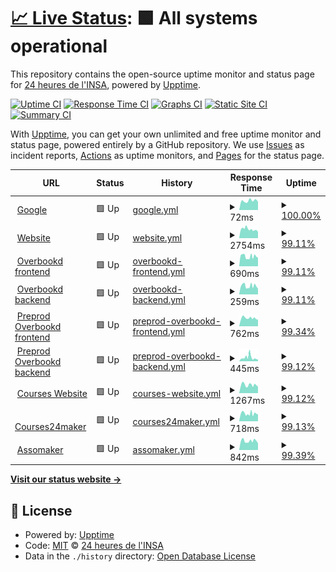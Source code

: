 # [📈 Live Status](https://upptime.24heures.org): <!--live status--> **🟩 All systems operational**

This repository contains the open-source uptime monitor and status page for [24 heures de l'INSA](https://www.24heures.org), powered by [Upptime](https://github.com/upptime/upptime).

[![Uptime CI](https://github.com/24HeuresINSA/upptime/workflows/Uptime%20CI/badge.svg)](https://github.com/24HeuresINSA/upptime/actions?query=workflow%3A%22Uptime+CI%22)
[![Response Time CI](https://github.com/24HeuresINSA/upptime/workflows/Response%20Time%20CI/badge.svg)](https://github.com/24HeuresINSA/upptime/actions?query=workflow%3A%22Response+Time+CI%22)
[![Graphs CI](https://github.com/24HeuresINSA/upptime/workflows/Graphs%20CI/badge.svg)](https://github.com/24HeuresINSA/upptime/actions?query=workflow%3A%22Graphs+CI%22)
[![Static Site CI](https://github.com/24HeuresINSA/upptime/workflows/Static%20Site%20CI/badge.svg)](https://github.com/24HeuresINSA/upptime/actions?query=workflow%3A%22Static+Site+CI%22)
[![Summary CI](https://github.com/24HeuresINSA/upptime/workflows/Summary%20CI/badge.svg)](https://github.com/24HeuresINSA/upptime/actions?query=workflow%3A%22Summary+CI%22)

With [Upptime](https://upptime.js.org), you can get your own unlimited and free uptime monitor and status page, powered entirely by a GitHub repository. We use [Issues](https://github.com/24HeuresINSA/upptime/issues) as incident reports, [Actions](https://github.com/24HeuresINSA/upptime/actions) as uptime monitors, and [Pages](https://upptime.24heures.org) for the status page.

<!--start: status pages-->
<!-- This summary is generated by Upptime (https://github.com/upptime/upptime) -->
<!-- Do not edit this manually, your changes will be overwritten -->
<!-- prettier-ignore -->
| URL | Status | History | Response Time | Uptime |
| --- | ------ | ------- | ------------- | ------ |
| <img alt="" src="https://favicons.githubusercontent.com/www.google.com" height="13"> [Google](https://www.google.com) | 🟩 Up | [google.yml](https://github.com/24HeuresINSA/upptime/commits/HEAD/history/google.yml) | <details><summary><img alt="Response time graph" src="./graphs/google/response-time-week.png" height="20"> 72ms</summary><br><a href="https://upptime.24heures.org/history/google"><img alt="Response time 103" src="https://img.shields.io/endpoint?url=https%3A%2F%2Fraw.githubusercontent.com%2F24HeuresINSA%2Fupptime%2FHEAD%2Fapi%2Fgoogle%2Fresponse-time.json"></a><br><a href="https://upptime.24heures.org/history/google"><img alt="24-hour response time 66" src="https://img.shields.io/endpoint?url=https%3A%2F%2Fraw.githubusercontent.com%2F24HeuresINSA%2Fupptime%2FHEAD%2Fapi%2Fgoogle%2Fresponse-time-day.json"></a><br><a href="https://upptime.24heures.org/history/google"><img alt="7-day response time 72" src="https://img.shields.io/endpoint?url=https%3A%2F%2Fraw.githubusercontent.com%2F24HeuresINSA%2Fupptime%2FHEAD%2Fapi%2Fgoogle%2Fresponse-time-week.json"></a><br><a href="https://upptime.24heures.org/history/google"><img alt="30-day response time 108" src="https://img.shields.io/endpoint?url=https%3A%2F%2Fraw.githubusercontent.com%2F24HeuresINSA%2Fupptime%2FHEAD%2Fapi%2Fgoogle%2Fresponse-time-month.json"></a><br><a href="https://upptime.24heures.org/history/google"><img alt="1-year response time 103" src="https://img.shields.io/endpoint?url=https%3A%2F%2Fraw.githubusercontent.com%2F24HeuresINSA%2Fupptime%2FHEAD%2Fapi%2Fgoogle%2Fresponse-time-year.json"></a></details> | <details><summary><a href="https://upptime.24heures.org/history/google">100.00%</a></summary><a href="https://upptime.24heures.org/history/google"><img alt="All-time uptime 100.00%" src="https://img.shields.io/endpoint?url=https%3A%2F%2Fraw.githubusercontent.com%2F24HeuresINSA%2Fupptime%2FHEAD%2Fapi%2Fgoogle%2Fuptime.json"></a><br><a href="https://upptime.24heures.org/history/google"><img alt="24-hour uptime 100.00%" src="https://img.shields.io/endpoint?url=https%3A%2F%2Fraw.githubusercontent.com%2F24HeuresINSA%2Fupptime%2FHEAD%2Fapi%2Fgoogle%2Fuptime-day.json"></a><br><a href="https://upptime.24heures.org/history/google"><img alt="7-day uptime 100.00%" src="https://img.shields.io/endpoint?url=https%3A%2F%2Fraw.githubusercontent.com%2F24HeuresINSA%2Fupptime%2FHEAD%2Fapi%2Fgoogle%2Fuptime-week.json"></a><br><a href="https://upptime.24heures.org/history/google"><img alt="30-day uptime 100.00%" src="https://img.shields.io/endpoint?url=https%3A%2F%2Fraw.githubusercontent.com%2F24HeuresINSA%2Fupptime%2FHEAD%2Fapi%2Fgoogle%2Fuptime-month.json"></a><br><a href="https://upptime.24heures.org/history/google"><img alt="1-year uptime 100.00%" src="https://img.shields.io/endpoint?url=https%3A%2F%2Fraw.githubusercontent.com%2F24HeuresINSA%2Fupptime%2FHEAD%2Fapi%2Fgoogle%2Fuptime-year.json"></a></details>
| <img alt="" src="https://favicons.githubusercontent.com/www.24heures.org" height="13"> [Website](https://www.24heures.org) | 🟩 Up | [website.yml](https://github.com/24HeuresINSA/upptime/commits/HEAD/history/website.yml) | <details><summary><img alt="Response time graph" src="./graphs/website/response-time-week.png" height="20"> 2754ms</summary><br><a href="https://upptime.24heures.org/history/website"><img alt="Response time 2914" src="https://img.shields.io/endpoint?url=https%3A%2F%2Fraw.githubusercontent.com%2F24HeuresINSA%2Fupptime%2FHEAD%2Fapi%2Fwebsite%2Fresponse-time.json"></a><br><a href="https://upptime.24heures.org/history/website"><img alt="24-hour response time 2229" src="https://img.shields.io/endpoint?url=https%3A%2F%2Fraw.githubusercontent.com%2F24HeuresINSA%2Fupptime%2FHEAD%2Fapi%2Fwebsite%2Fresponse-time-day.json"></a><br><a href="https://upptime.24heures.org/history/website"><img alt="7-day response time 2754" src="https://img.shields.io/endpoint?url=https%3A%2F%2Fraw.githubusercontent.com%2F24HeuresINSA%2Fupptime%2FHEAD%2Fapi%2Fwebsite%2Fresponse-time-week.json"></a><br><a href="https://upptime.24heures.org/history/website"><img alt="30-day response time 2874" src="https://img.shields.io/endpoint?url=https%3A%2F%2Fraw.githubusercontent.com%2F24HeuresINSA%2Fupptime%2FHEAD%2Fapi%2Fwebsite%2Fresponse-time-month.json"></a><br><a href="https://upptime.24heures.org/history/website"><img alt="1-year response time 2914" src="https://img.shields.io/endpoint?url=https%3A%2F%2Fraw.githubusercontent.com%2F24HeuresINSA%2Fupptime%2FHEAD%2Fapi%2Fwebsite%2Fresponse-time-year.json"></a></details> | <details><summary><a href="https://upptime.24heures.org/history/website">99.11%</a></summary><a href="https://upptime.24heures.org/history/website"><img alt="All-time uptime 96.05%" src="https://img.shields.io/endpoint?url=https%3A%2F%2Fraw.githubusercontent.com%2F24HeuresINSA%2Fupptime%2FHEAD%2Fapi%2Fwebsite%2Fuptime.json"></a><br><a href="https://upptime.24heures.org/history/website"><img alt="24-hour uptime 98.46%" src="https://img.shields.io/endpoint?url=https%3A%2F%2Fraw.githubusercontent.com%2F24HeuresINSA%2Fupptime%2FHEAD%2Fapi%2Fwebsite%2Fuptime-day.json"></a><br><a href="https://upptime.24heures.org/history/website"><img alt="7-day uptime 99.11%" src="https://img.shields.io/endpoint?url=https%3A%2F%2Fraw.githubusercontent.com%2F24HeuresINSA%2Fupptime%2FHEAD%2Fapi%2Fwebsite%2Fuptime-week.json"></a><br><a href="https://upptime.24heures.org/history/website"><img alt="30-day uptime 95.79%" src="https://img.shields.io/endpoint?url=https%3A%2F%2Fraw.githubusercontent.com%2F24HeuresINSA%2Fupptime%2FHEAD%2Fapi%2Fwebsite%2Fuptime-month.json"></a><br><a href="https://upptime.24heures.org/history/website"><img alt="1-year uptime 96.05%" src="https://img.shields.io/endpoint?url=https%3A%2F%2Fraw.githubusercontent.com%2F24HeuresINSA%2Fupptime%2FHEAD%2Fapi%2Fwebsite%2Fuptime-year.json"></a></details>
| <img alt="" src="https://favicons.githubusercontent.com/overbookd.24heures.org" height="13"> [Overbookd frontend](https://overbookd.24heures.org) | 🟩 Up | [overbookd-frontend.yml](https://github.com/24HeuresINSA/upptime/commits/HEAD/history/overbookd-frontend.yml) | <details><summary><img alt="Response time graph" src="./graphs/overbookd-frontend/response-time-week.png" height="20"> 690ms</summary><br><a href="https://upptime.24heures.org/history/overbookd-frontend"><img alt="Response time 852" src="https://img.shields.io/endpoint?url=https%3A%2F%2Fraw.githubusercontent.com%2F24HeuresINSA%2Fupptime%2FHEAD%2Fapi%2Foverbookd-frontend%2Fresponse-time.json"></a><br><a href="https://upptime.24heures.org/history/overbookd-frontend"><img alt="24-hour response time 643" src="https://img.shields.io/endpoint?url=https%3A%2F%2Fraw.githubusercontent.com%2F24HeuresINSA%2Fupptime%2FHEAD%2Fapi%2Foverbookd-frontend%2Fresponse-time-day.json"></a><br><a href="https://upptime.24heures.org/history/overbookd-frontend"><img alt="7-day response time 690" src="https://img.shields.io/endpoint?url=https%3A%2F%2Fraw.githubusercontent.com%2F24HeuresINSA%2Fupptime%2FHEAD%2Fapi%2Foverbookd-frontend%2Fresponse-time-week.json"></a><br><a href="https://upptime.24heures.org/history/overbookd-frontend"><img alt="30-day response time 869" src="https://img.shields.io/endpoint?url=https%3A%2F%2Fraw.githubusercontent.com%2F24HeuresINSA%2Fupptime%2FHEAD%2Fapi%2Foverbookd-frontend%2Fresponse-time-month.json"></a><br><a href="https://upptime.24heures.org/history/overbookd-frontend"><img alt="1-year response time 852" src="https://img.shields.io/endpoint?url=https%3A%2F%2Fraw.githubusercontent.com%2F24HeuresINSA%2Fupptime%2FHEAD%2Fapi%2Foverbookd-frontend%2Fresponse-time-year.json"></a></details> | <details><summary><a href="https://upptime.24heures.org/history/overbookd-frontend">99.11%</a></summary><a href="https://upptime.24heures.org/history/overbookd-frontend"><img alt="All-time uptime 98.77%" src="https://img.shields.io/endpoint?url=https%3A%2F%2Fraw.githubusercontent.com%2F24HeuresINSA%2Fupptime%2FHEAD%2Fapi%2Foverbookd-frontend%2Fuptime.json"></a><br><a href="https://upptime.24heures.org/history/overbookd-frontend"><img alt="24-hour uptime 98.46%" src="https://img.shields.io/endpoint?url=https%3A%2F%2Fraw.githubusercontent.com%2F24HeuresINSA%2Fupptime%2FHEAD%2Fapi%2Foverbookd-frontend%2Fuptime-day.json"></a><br><a href="https://upptime.24heures.org/history/overbookd-frontend"><img alt="7-day uptime 99.11%" src="https://img.shields.io/endpoint?url=https%3A%2F%2Fraw.githubusercontent.com%2F24HeuresINSA%2Fupptime%2FHEAD%2Fapi%2Foverbookd-frontend%2Fuptime-week.json"></a><br><a href="https://upptime.24heures.org/history/overbookd-frontend"><img alt="30-day uptime 98.95%" src="https://img.shields.io/endpoint?url=https%3A%2F%2Fraw.githubusercontent.com%2F24HeuresINSA%2Fupptime%2FHEAD%2Fapi%2Foverbookd-frontend%2Fuptime-month.json"></a><br><a href="https://upptime.24heures.org/history/overbookd-frontend"><img alt="1-year uptime 98.77%" src="https://img.shields.io/endpoint?url=https%3A%2F%2Fraw.githubusercontent.com%2F24HeuresINSA%2Fupptime%2FHEAD%2Fapi%2Foverbookd-frontend%2Fuptime-year.json"></a></details>
| <img alt="" src="https://favicons.githubusercontent.com/overbookd.24heures.org" height="13"> [Overbookd backend](https://overbookd.24heures.org/api/config) | 🟩 Up | [overbookd-backend.yml](https://github.com/24HeuresINSA/upptime/commits/HEAD/history/overbookd-backend.yml) | <details><summary><img alt="Response time graph" src="./graphs/overbookd-backend/response-time-week.png" height="20"> 259ms</summary><br><a href="https://upptime.24heures.org/history/overbookd-backend"><img alt="Response time 506" src="https://img.shields.io/endpoint?url=https%3A%2F%2Fraw.githubusercontent.com%2F24HeuresINSA%2Fupptime%2FHEAD%2Fapi%2Foverbookd-backend%2Fresponse-time.json"></a><br><a href="https://upptime.24heures.org/history/overbookd-backend"><img alt="24-hour response time 213" src="https://img.shields.io/endpoint?url=https%3A%2F%2Fraw.githubusercontent.com%2F24HeuresINSA%2Fupptime%2FHEAD%2Fapi%2Foverbookd-backend%2Fresponse-time-day.json"></a><br><a href="https://upptime.24heures.org/history/overbookd-backend"><img alt="7-day response time 259" src="https://img.shields.io/endpoint?url=https%3A%2F%2Fraw.githubusercontent.com%2F24HeuresINSA%2Fupptime%2FHEAD%2Fapi%2Foverbookd-backend%2Fresponse-time-week.json"></a><br><a href="https://upptime.24heures.org/history/overbookd-backend"><img alt="30-day response time 569" src="https://img.shields.io/endpoint?url=https%3A%2F%2Fraw.githubusercontent.com%2F24HeuresINSA%2Fupptime%2FHEAD%2Fapi%2Foverbookd-backend%2Fresponse-time-month.json"></a><br><a href="https://upptime.24heures.org/history/overbookd-backend"><img alt="1-year response time 506" src="https://img.shields.io/endpoint?url=https%3A%2F%2Fraw.githubusercontent.com%2F24HeuresINSA%2Fupptime%2FHEAD%2Fapi%2Foverbookd-backend%2Fresponse-time-year.json"></a></details> | <details><summary><a href="https://upptime.24heures.org/history/overbookd-backend">99.11%</a></summary><a href="https://upptime.24heures.org/history/overbookd-backend"><img alt="All-time uptime 96.09%" src="https://img.shields.io/endpoint?url=https%3A%2F%2Fraw.githubusercontent.com%2F24HeuresINSA%2Fupptime%2FHEAD%2Fapi%2Foverbookd-backend%2Fuptime.json"></a><br><a href="https://upptime.24heures.org/history/overbookd-backend"><img alt="24-hour uptime 98.46%" src="https://img.shields.io/endpoint?url=https%3A%2F%2Fraw.githubusercontent.com%2F24HeuresINSA%2Fupptime%2FHEAD%2Fapi%2Foverbookd-backend%2Fuptime-day.json"></a><br><a href="https://upptime.24heures.org/history/overbookd-backend"><img alt="7-day uptime 99.11%" src="https://img.shields.io/endpoint?url=https%3A%2F%2Fraw.githubusercontent.com%2F24HeuresINSA%2Fupptime%2FHEAD%2Fapi%2Foverbookd-backend%2Fuptime-week.json"></a><br><a href="https://upptime.24heures.org/history/overbookd-backend"><img alt="30-day uptime 95.83%" src="https://img.shields.io/endpoint?url=https%3A%2F%2Fraw.githubusercontent.com%2F24HeuresINSA%2Fupptime%2FHEAD%2Fapi%2Foverbookd-backend%2Fuptime-month.json"></a><br><a href="https://upptime.24heures.org/history/overbookd-backend"><img alt="1-year uptime 96.09%" src="https://img.shields.io/endpoint?url=https%3A%2F%2Fraw.githubusercontent.com%2F24HeuresINSA%2Fupptime%2FHEAD%2Fapi%2Foverbookd-backend%2Fuptime-year.json"></a></details>
| <img alt="" src="https://favicons.githubusercontent.com/preprod.overbookd.24heures.org" height="13"> [Preprod Overbookd frontend](https://preprod.overbookd.24heures.org) | 🟩 Up | [preprod-overbookd-frontend.yml](https://github.com/24HeuresINSA/upptime/commits/HEAD/history/preprod-overbookd-frontend.yml) | <details><summary><img alt="Response time graph" src="./graphs/preprod-overbookd-frontend/response-time-week.png" height="20"> 762ms</summary><br><a href="https://upptime.24heures.org/history/preprod-overbookd-frontend"><img alt="Response time 840" src="https://img.shields.io/endpoint?url=https%3A%2F%2Fraw.githubusercontent.com%2F24HeuresINSA%2Fupptime%2FHEAD%2Fapi%2Fpreprod-overbookd-frontend%2Fresponse-time.json"></a><br><a href="https://upptime.24heures.org/history/preprod-overbookd-frontend"><img alt="24-hour response time 644" src="https://img.shields.io/endpoint?url=https%3A%2F%2Fraw.githubusercontent.com%2F24HeuresINSA%2Fupptime%2FHEAD%2Fapi%2Fpreprod-overbookd-frontend%2Fresponse-time-day.json"></a><br><a href="https://upptime.24heures.org/history/preprod-overbookd-frontend"><img alt="7-day response time 762" src="https://img.shields.io/endpoint?url=https%3A%2F%2Fraw.githubusercontent.com%2F24HeuresINSA%2Fupptime%2FHEAD%2Fapi%2Fpreprod-overbookd-frontend%2Fresponse-time-week.json"></a><br><a href="https://upptime.24heures.org/history/preprod-overbookd-frontend"><img alt="30-day response time 857" src="https://img.shields.io/endpoint?url=https%3A%2F%2Fraw.githubusercontent.com%2F24HeuresINSA%2Fupptime%2FHEAD%2Fapi%2Fpreprod-overbookd-frontend%2Fresponse-time-month.json"></a><br><a href="https://upptime.24heures.org/history/preprod-overbookd-frontend"><img alt="1-year response time 840" src="https://img.shields.io/endpoint?url=https%3A%2F%2Fraw.githubusercontent.com%2F24HeuresINSA%2Fupptime%2FHEAD%2Fapi%2Fpreprod-overbookd-frontend%2Fresponse-time-year.json"></a></details> | <details><summary><a href="https://upptime.24heures.org/history/preprod-overbookd-frontend">99.34%</a></summary><a href="https://upptime.24heures.org/history/preprod-overbookd-frontend"><img alt="All-time uptime 98.82%" src="https://img.shields.io/endpoint?url=https%3A%2F%2Fraw.githubusercontent.com%2F24HeuresINSA%2Fupptime%2FHEAD%2Fapi%2Fpreprod-overbookd-frontend%2Fuptime.json"></a><br><a href="https://upptime.24heures.org/history/preprod-overbookd-frontend"><img alt="24-hour uptime 98.46%" src="https://img.shields.io/endpoint?url=https%3A%2F%2Fraw.githubusercontent.com%2F24HeuresINSA%2Fupptime%2FHEAD%2Fapi%2Fpreprod-overbookd-frontend%2Fuptime-day.json"></a><br><a href="https://upptime.24heures.org/history/preprod-overbookd-frontend"><img alt="7-day uptime 99.34%" src="https://img.shields.io/endpoint?url=https%3A%2F%2Fraw.githubusercontent.com%2F24HeuresINSA%2Fupptime%2FHEAD%2Fapi%2Fpreprod-overbookd-frontend%2Fuptime-week.json"></a><br><a href="https://upptime.24heures.org/history/preprod-overbookd-frontend"><img alt="30-day uptime 99.01%" src="https://img.shields.io/endpoint?url=https%3A%2F%2Fraw.githubusercontent.com%2F24HeuresINSA%2Fupptime%2FHEAD%2Fapi%2Fpreprod-overbookd-frontend%2Fuptime-month.json"></a><br><a href="https://upptime.24heures.org/history/preprod-overbookd-frontend"><img alt="1-year uptime 98.82%" src="https://img.shields.io/endpoint?url=https%3A%2F%2Fraw.githubusercontent.com%2F24HeuresINSA%2Fupptime%2FHEAD%2Fapi%2Fpreprod-overbookd-frontend%2Fuptime-year.json"></a></details>
| <img alt="" src="https://favicons.githubusercontent.com/preprod.overbookd.24heures.org" height="13"> [Preprod Overbookd backend](https://preprod.overbookd.24heures.org/api/config) | 🟩 Up | [preprod-overbookd-backend.yml](https://github.com/24HeuresINSA/upptime/commits/HEAD/history/preprod-overbookd-backend.yml) | <details><summary><img alt="Response time graph" src="./graphs/preprod-overbookd-backend/response-time-week.png" height="20"> 445ms</summary><br><a href="https://upptime.24heures.org/history/preprod-overbookd-backend"><img alt="Response time 871" src="https://img.shields.io/endpoint?url=https%3A%2F%2Fraw.githubusercontent.com%2F24HeuresINSA%2Fupptime%2FHEAD%2Fapi%2Fpreprod-overbookd-backend%2Fresponse-time.json"></a><br><a href="https://upptime.24heures.org/history/preprod-overbookd-backend"><img alt="24-hour response time 233" src="https://img.shields.io/endpoint?url=https%3A%2F%2Fraw.githubusercontent.com%2F24HeuresINSA%2Fupptime%2FHEAD%2Fapi%2Fpreprod-overbookd-backend%2Fresponse-time-day.json"></a><br><a href="https://upptime.24heures.org/history/preprod-overbookd-backend"><img alt="7-day response time 445" src="https://img.shields.io/endpoint?url=https%3A%2F%2Fraw.githubusercontent.com%2F24HeuresINSA%2Fupptime%2FHEAD%2Fapi%2Fpreprod-overbookd-backend%2Fresponse-time-week.json"></a><br><a href="https://upptime.24heures.org/history/preprod-overbookd-backend"><img alt="30-day response time 887" src="https://img.shields.io/endpoint?url=https%3A%2F%2Fraw.githubusercontent.com%2F24HeuresINSA%2Fupptime%2FHEAD%2Fapi%2Fpreprod-overbookd-backend%2Fresponse-time-month.json"></a><br><a href="https://upptime.24heures.org/history/preprod-overbookd-backend"><img alt="1-year response time 871" src="https://img.shields.io/endpoint?url=https%3A%2F%2Fraw.githubusercontent.com%2F24HeuresINSA%2Fupptime%2FHEAD%2Fapi%2Fpreprod-overbookd-backend%2Fresponse-time-year.json"></a></details> | <details><summary><a href="https://upptime.24heures.org/history/preprod-overbookd-backend">99.12%</a></summary><a href="https://upptime.24heures.org/history/preprod-overbookd-backend"><img alt="All-time uptime 96.33%" src="https://img.shields.io/endpoint?url=https%3A%2F%2Fraw.githubusercontent.com%2F24HeuresINSA%2Fupptime%2FHEAD%2Fapi%2Fpreprod-overbookd-backend%2Fuptime.json"></a><br><a href="https://upptime.24heures.org/history/preprod-overbookd-backend"><img alt="24-hour uptime 98.47%" src="https://img.shields.io/endpoint?url=https%3A%2F%2Fraw.githubusercontent.com%2F24HeuresINSA%2Fupptime%2FHEAD%2Fapi%2Fpreprod-overbookd-backend%2Fuptime-day.json"></a><br><a href="https://upptime.24heures.org/history/preprod-overbookd-backend"><img alt="7-day uptime 99.12%" src="https://img.shields.io/endpoint?url=https%3A%2F%2Fraw.githubusercontent.com%2F24HeuresINSA%2Fupptime%2FHEAD%2Fapi%2Fpreprod-overbookd-backend%2Fuptime-week.json"></a><br><a href="https://upptime.24heures.org/history/preprod-overbookd-backend"><img alt="30-day uptime 96.11%" src="https://img.shields.io/endpoint?url=https%3A%2F%2Fraw.githubusercontent.com%2F24HeuresINSA%2Fupptime%2FHEAD%2Fapi%2Fpreprod-overbookd-backend%2Fuptime-month.json"></a><br><a href="https://upptime.24heures.org/history/preprod-overbookd-backend"><img alt="1-year uptime 96.33%" src="https://img.shields.io/endpoint?url=https%3A%2F%2Fraw.githubusercontent.com%2F24HeuresINSA%2Fupptime%2FHEAD%2Fapi%2Fpreprod-overbookd-backend%2Fuptime-year.json"></a></details>
| <img alt="" src="https://favicons.githubusercontent.com/courses.24heures.org" height="13"> [Courses Website](https://courses.24heures.org) | 🟩 Up | [courses-website.yml](https://github.com/24HeuresINSA/upptime/commits/HEAD/history/courses-website.yml) | <details><summary><img alt="Response time graph" src="./graphs/courses-website/response-time-week.png" height="20"> 1267ms</summary><br><a href="https://upptime.24heures.org/history/courses-website"><img alt="Response time 1359" src="https://img.shields.io/endpoint?url=https%3A%2F%2Fraw.githubusercontent.com%2F24HeuresINSA%2Fupptime%2FHEAD%2Fapi%2Fcourses-website%2Fresponse-time.json"></a><br><a href="https://upptime.24heures.org/history/courses-website"><img alt="24-hour response time 1122" src="https://img.shields.io/endpoint?url=https%3A%2F%2Fraw.githubusercontent.com%2F24HeuresINSA%2Fupptime%2FHEAD%2Fapi%2Fcourses-website%2Fresponse-time-day.json"></a><br><a href="https://upptime.24heures.org/history/courses-website"><img alt="7-day response time 1267" src="https://img.shields.io/endpoint?url=https%3A%2F%2Fraw.githubusercontent.com%2F24HeuresINSA%2Fupptime%2FHEAD%2Fapi%2Fcourses-website%2Fresponse-time-week.json"></a><br><a href="https://upptime.24heures.org/history/courses-website"><img alt="30-day response time 1389" src="https://img.shields.io/endpoint?url=https%3A%2F%2Fraw.githubusercontent.com%2F24HeuresINSA%2Fupptime%2FHEAD%2Fapi%2Fcourses-website%2Fresponse-time-month.json"></a><br><a href="https://upptime.24heures.org/history/courses-website"><img alt="1-year response time 1359" src="https://img.shields.io/endpoint?url=https%3A%2F%2Fraw.githubusercontent.com%2F24HeuresINSA%2Fupptime%2FHEAD%2Fapi%2Fcourses-website%2Fresponse-time-year.json"></a></details> | <details><summary><a href="https://upptime.24heures.org/history/courses-website">99.12%</a></summary><a href="https://upptime.24heures.org/history/courses-website"><img alt="All-time uptime 99.02%" src="https://img.shields.io/endpoint?url=https%3A%2F%2Fraw.githubusercontent.com%2F24HeuresINSA%2Fupptime%2FHEAD%2Fapi%2Fcourses-website%2Fuptime.json"></a><br><a href="https://upptime.24heures.org/history/courses-website"><img alt="24-hour uptime 98.47%" src="https://img.shields.io/endpoint?url=https%3A%2F%2Fraw.githubusercontent.com%2F24HeuresINSA%2Fupptime%2FHEAD%2Fapi%2Fcourses-website%2Fuptime-day.json"></a><br><a href="https://upptime.24heures.org/history/courses-website"><img alt="7-day uptime 99.12%" src="https://img.shields.io/endpoint?url=https%3A%2F%2Fraw.githubusercontent.com%2F24HeuresINSA%2Fupptime%2FHEAD%2Fapi%2Fcourses-website%2Fuptime-week.json"></a><br><a href="https://upptime.24heures.org/history/courses-website"><img alt="30-day uptime 99.09%" src="https://img.shields.io/endpoint?url=https%3A%2F%2Fraw.githubusercontent.com%2F24HeuresINSA%2Fupptime%2FHEAD%2Fapi%2Fcourses-website%2Fuptime-month.json"></a><br><a href="https://upptime.24heures.org/history/courses-website"><img alt="1-year uptime 99.02%" src="https://img.shields.io/endpoint?url=https%3A%2F%2Fraw.githubusercontent.com%2F24HeuresINSA%2Fupptime%2FHEAD%2Fapi%2Fcourses-website%2Fuptime-year.json"></a></details>
| <img alt="" src="https://favicons.githubusercontent.com/courses24maker.24heures.org" height="13"> [Courses24maker](https://courses24maker.24heures.org) | 🟩 Up | [courses24maker.yml](https://github.com/24HeuresINSA/upptime/commits/HEAD/history/courses24maker.yml) | <details><summary><img alt="Response time graph" src="./graphs/courses24maker/response-time-week.png" height="20"> 718ms</summary><br><a href="https://upptime.24heures.org/history/courses24maker"><img alt="Response time 861" src="https://img.shields.io/endpoint?url=https%3A%2F%2Fraw.githubusercontent.com%2F24HeuresINSA%2Fupptime%2FHEAD%2Fapi%2Fcourses24maker%2Fresponse-time.json"></a><br><a href="https://upptime.24heures.org/history/courses24maker"><img alt="24-hour response time 676" src="https://img.shields.io/endpoint?url=https%3A%2F%2Fraw.githubusercontent.com%2F24HeuresINSA%2Fupptime%2FHEAD%2Fapi%2Fcourses24maker%2Fresponse-time-day.json"></a><br><a href="https://upptime.24heures.org/history/courses24maker"><img alt="7-day response time 718" src="https://img.shields.io/endpoint?url=https%3A%2F%2Fraw.githubusercontent.com%2F24HeuresINSA%2Fupptime%2FHEAD%2Fapi%2Fcourses24maker%2Fresponse-time-week.json"></a><br><a href="https://upptime.24heures.org/history/courses24maker"><img alt="30-day response time 878" src="https://img.shields.io/endpoint?url=https%3A%2F%2Fraw.githubusercontent.com%2F24HeuresINSA%2Fupptime%2FHEAD%2Fapi%2Fcourses24maker%2Fresponse-time-month.json"></a><br><a href="https://upptime.24heures.org/history/courses24maker"><img alt="1-year response time 861" src="https://img.shields.io/endpoint?url=https%3A%2F%2Fraw.githubusercontent.com%2F24HeuresINSA%2Fupptime%2FHEAD%2Fapi%2Fcourses24maker%2Fresponse-time-year.json"></a></details> | <details><summary><a href="https://upptime.24heures.org/history/courses24maker">99.13%</a></summary><a href="https://upptime.24heures.org/history/courses24maker"><img alt="All-time uptime 98.82%" src="https://img.shields.io/endpoint?url=https%3A%2F%2Fraw.githubusercontent.com%2F24HeuresINSA%2Fupptime%2FHEAD%2Fapi%2Fcourses24maker%2Fuptime.json"></a><br><a href="https://upptime.24heures.org/history/courses24maker"><img alt="24-hour uptime 98.47%" src="https://img.shields.io/endpoint?url=https%3A%2F%2Fraw.githubusercontent.com%2F24HeuresINSA%2Fupptime%2FHEAD%2Fapi%2Fcourses24maker%2Fuptime-day.json"></a><br><a href="https://upptime.24heures.org/history/courses24maker"><img alt="7-day uptime 99.13%" src="https://img.shields.io/endpoint?url=https%3A%2F%2Fraw.githubusercontent.com%2F24HeuresINSA%2Fupptime%2FHEAD%2Fapi%2Fcourses24maker%2Fuptime-week.json"></a><br><a href="https://upptime.24heures.org/history/courses24maker"><img alt="30-day uptime 99.00%" src="https://img.shields.io/endpoint?url=https%3A%2F%2Fraw.githubusercontent.com%2F24HeuresINSA%2Fupptime%2FHEAD%2Fapi%2Fcourses24maker%2Fuptime-month.json"></a><br><a href="https://upptime.24heures.org/history/courses24maker"><img alt="1-year uptime 98.82%" src="https://img.shields.io/endpoint?url=https%3A%2F%2Fraw.githubusercontent.com%2F24HeuresINSA%2Fupptime%2FHEAD%2Fapi%2Fcourses24maker%2Fuptime-year.json"></a></details>
| <img alt="" src="https://favicons.githubusercontent.com/assomaker.24heures.org" height="13"> [Assomaker](https://assomaker.24heures.org) | 🟩 Up | [assomaker.yml](https://github.com/24HeuresINSA/upptime/commits/HEAD/history/assomaker.yml) | <details><summary><img alt="Response time graph" src="./graphs/assomaker/response-time-week.png" height="20"> 842ms</summary><br><a href="https://upptime.24heures.org/history/assomaker"><img alt="Response time 1405" src="https://img.shields.io/endpoint?url=https%3A%2F%2Fraw.githubusercontent.com%2F24HeuresINSA%2Fupptime%2FHEAD%2Fapi%2Fassomaker%2Fresponse-time.json"></a><br><a href="https://upptime.24heures.org/history/assomaker"><img alt="24-hour response time 757" src="https://img.shields.io/endpoint?url=https%3A%2F%2Fraw.githubusercontent.com%2F24HeuresINSA%2Fupptime%2FHEAD%2Fapi%2Fassomaker%2Fresponse-time-day.json"></a><br><a href="https://upptime.24heures.org/history/assomaker"><img alt="7-day response time 842" src="https://img.shields.io/endpoint?url=https%3A%2F%2Fraw.githubusercontent.com%2F24HeuresINSA%2Fupptime%2FHEAD%2Fapi%2Fassomaker%2Fresponse-time-week.json"></a><br><a href="https://upptime.24heures.org/history/assomaker"><img alt="30-day response time 1448" src="https://img.shields.io/endpoint?url=https%3A%2F%2Fraw.githubusercontent.com%2F24HeuresINSA%2Fupptime%2FHEAD%2Fapi%2Fassomaker%2Fresponse-time-month.json"></a><br><a href="https://upptime.24heures.org/history/assomaker"><img alt="1-year response time 1405" src="https://img.shields.io/endpoint?url=https%3A%2F%2Fraw.githubusercontent.com%2F24HeuresINSA%2Fupptime%2FHEAD%2Fapi%2Fassomaker%2Fresponse-time-year.json"></a></details> | <details><summary><a href="https://upptime.24heures.org/history/assomaker">99.39%</a></summary><a href="https://upptime.24heures.org/history/assomaker"><img alt="All-time uptime 96.35%" src="https://img.shields.io/endpoint?url=https%3A%2F%2Fraw.githubusercontent.com%2F24HeuresINSA%2Fupptime%2FHEAD%2Fapi%2Fassomaker%2Fuptime.json"></a><br><a href="https://upptime.24heures.org/history/assomaker"><img alt="24-hour uptime 98.47%" src="https://img.shields.io/endpoint?url=https%3A%2F%2Fraw.githubusercontent.com%2F24HeuresINSA%2Fupptime%2FHEAD%2Fapi%2Fassomaker%2Fuptime-day.json"></a><br><a href="https://upptime.24heures.org/history/assomaker"><img alt="7-day uptime 99.39%" src="https://img.shields.io/endpoint?url=https%3A%2F%2Fraw.githubusercontent.com%2F24HeuresINSA%2Fupptime%2FHEAD%2Fapi%2Fassomaker%2Fuptime-week.json"></a><br><a href="https://upptime.24heures.org/history/assomaker"><img alt="30-day uptime 95.98%" src="https://img.shields.io/endpoint?url=https%3A%2F%2Fraw.githubusercontent.com%2F24HeuresINSA%2Fupptime%2FHEAD%2Fapi%2Fassomaker%2Fuptime-month.json"></a><br><a href="https://upptime.24heures.org/history/assomaker"><img alt="1-year uptime 96.35%" src="https://img.shields.io/endpoint?url=https%3A%2F%2Fraw.githubusercontent.com%2F24HeuresINSA%2Fupptime%2FHEAD%2Fapi%2Fassomaker%2Fuptime-year.json"></a></details>

<!--end: status pages-->

[**Visit our status website →**](https://upptime.24heures.org)

## 📄 License

- Powered by: [Upptime](https://github.com/upptime/upptime)
- Code: [MIT](./LICENSE) © [24 heures de l'INSA](https://www.24heures.org)
- Data in the `./history` directory: [Open Database License](https://opendatacommons.org/licenses/odbl/1-0/)
